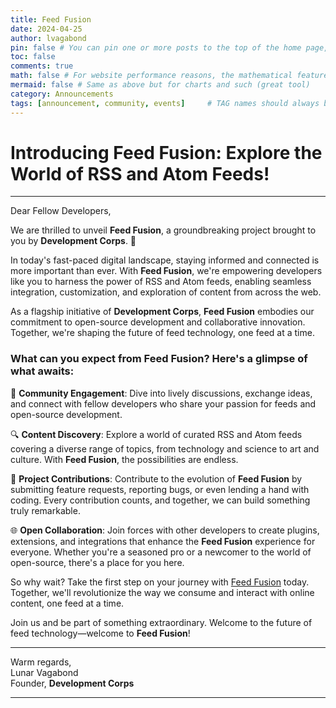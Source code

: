 ```yaml
---
title: Feed Fusion
date: 2024-04-25
author: lvagabond
pin: false # You can pin one or more posts to the top of the home page, and the fixed posts are sorted in reverse order according to their release date
toc: false
comments: true
math: false # For website performance reasons, the mathematical feature won’t be loaded by default. But it can be enabled
mermaid: false # Same as above but for charts and such (great tool)
category: Announcements
tags: [announcement, community, events]     # TAG names should always be lowercase
---
```


# Introducing Feed Fusion: Explore the World of RSS and Atom Feeds!

---

Dear Fellow Developers,

We are thrilled to unveil **Feed Fusion**, a groundbreaking project brought to you by **Development Corps**. 🚀

In today's fast-paced digital landscape, staying informed and connected is more important than ever. With **Feed Fusion**, we're empowering developers like you to harness the power of RSS and Atom feeds, enabling seamless integration, customization, and exploration of content from across the web.

As a flagship initiative of **Development Corps**, **Feed Fusion** embodies our commitment to open-source development and collaborative innovation. Together, we're shaping the future of feed technology, one feed at a time.

### What can you expect from Feed Fusion? Here's a glimpse of what awaits:

🤝 **Community Engagement**: Dive into lively discussions, exchange ideas, and connect with fellow developers who share your passion for feeds and open-source development.

🔍 **Content Discovery**: Explore a world of curated RSS and Atom feeds covering a diverse range of topics, from technology and science to art and culture. With **Feed Fusion**, the possibilities are endless.

🚀 **Project Contributions**: Contribute to the evolution of **Feed Fusion** by submitting feature requests, reporting bugs, or even lending a hand with coding. Every contribution counts, and together, we can build something truly remarkable.

🌐 **Open Collaboration**: Join forces with other developers to create plugins, extensions, and integrations that enhance the **Feed Fusion** experience for everyone. Whether you're a seasoned pro or a newcomer to the world of open-source, there's a place for you here.

So why wait? Take the first step on your journey with [Feed Fusion](https://github.com/Development-Corps/FeedFusion) today. Together, we'll revolutionize the way we consume and interact with online content, one feed at a time.

Join us and be part of something extraordinary. Welcome to the future of feed technology—welcome to **Feed Fusion**!

---

Warm regards,  
Lunar Vagabond  
Founder, **Development Corps**

---
